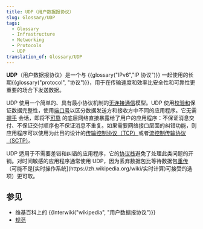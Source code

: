 ```yaml
---
title: UDP（用户数据报协议）
slug: Glossary/UDP
tags:
  - Glossary
  - Infrastructure
  - Networking
  - Protocols
  - UDP
translation_of: Glossary/UDP
---
```

**UDP**（用户数据报协议）是一个与 {{glossary("IPv6","IP 协议")}} 一起使用的长期{{glossary("protocol", "协议")}}，用于在传输速度和效率比安全性和可靠性更重要的场合下发送数据。

UDP 使用一个简单的、具有最小协议机制的[无连接通信](https://zh.wikipedia.org/wiki/無連接式通訊)模型。UDP 使用[校验和](https://zh.wikipedia.org/wiki/校验和)保证数据完整性，使用[端口号](https://zh.wikipedia.org/wiki/通訊埠)以区分数据发送方和接收方中不同的应用程序。它无需[握手](https://zh.wikipedia.org/wiki/握手_(技术)) 会话，即将不[可靠](https://zh.wikipedia.org/wiki/可靠性_(计算机网络)) 的底层网络直接暴露给了用户的应用程序：不保证消息交付、不保证交付顺序也不保证消息不重复。如果需要网络接口层面的纠错功能，则应用程序可以使用为此目的设计的[传输控制协议（TCP）](https://zh.wikipedia.org/wiki/传输控制协议)或者[流控制传输协议（SCTP）](https://zh.wikipedia.org/wiki/流控制传输协议)。

UDP 适用于不需要差错和纠错的应用程序，它的[协议栈](https://zh.wikipedia.org/wiki/协议栈)避免了处理此类问题的开销。对时间敏感的应用程序通常使用 UDP，因为丢弃数据包比等待数据包[重传](https://en.wikipedia.org/wiki/Retransmission_(data_networks))（可能不是[实时操作系统](https://zh.wikipedia.org/wiki/实时计算)可接受的选项）更可取。

## 参见

- 维基百科上的 {{Interwiki("wikipedia", "用户数据报协议")}}
- [规范](https://datatracker.ietf.org/doc/html/rfc768)
